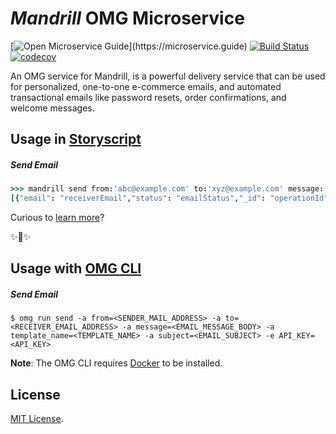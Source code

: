 # _Mandrill_ OMG Microservice

[![Open Microservice Guide](https://img.shields.io/badge/OMG%20Enabled-👍-green.svg?)](https://microservice.guide)
[![Build Status](https://travis-ci.com/heaptracetechnology/microservice-mandrill.svg?branch=master)](https://travis-ci.com/heaptracetechnology/microservice-mandrill)
[![codecov](https://codecov.io/gh/heaptracetechnology/microservice-mandrill/branch/master/graph/badge.svg)](https://codecov.io/gh/heaptracetechnology/microservice-mandrill)

An OMG service for Mandrill, is a powerful delivery service that can be used for personalized, one-to-one e-commerce emails, and automated transactional emails like password resets, order confirmations, and welcome messages.

## Usage in [Storyscript](https://storyscript.io/)

##### Send Email
```coffee
>>> mandrill send from:'abc@example.com' to:'xyz@example.com' message:'messageBody' templateName:'templateName' subject:'emailSubject'
[{"email": "receiverEmail","status": "emailStatus","_id": "operationId","reject_reason": "reasonToReject"}]
```

Curious to [learn more](https://docs.storyscript.io/)?

✨🍰✨

## Usage with [OMG CLI](https://www.npmjs.com/package/omg)

##### Send Email
```shell
$ omg run send -a from=<SENDER_MAIL_ADDRESS> -a to=<RECEIVER_EMAIL_ADDRESS> -a message=<EMAIL_MESSAGE_BODY> -a template_name=<TEMPLATE_NAME> -a subject=<EMAIL_SUBJECT> -e API_KEY=<API_KEY>
```
**Note**: The OMG CLI requires [Docker](https://docs.docker.com/install/) to be installed.

## License
[MIT License](https://github.com/heaptracetechnology/microservice-mandrill/blob/master/LICENSE).
